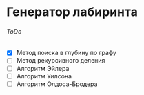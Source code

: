 # Генератор лабиринта

###### ToDo
- [X] Метод поиска в глубину по графу
- [ ] Метод рекурсивного деления
- [ ] Алгоритм Эйлера
- [ ] Алгоритм Уилсона
- [ ] Алгоритм Олдоса-Бродера